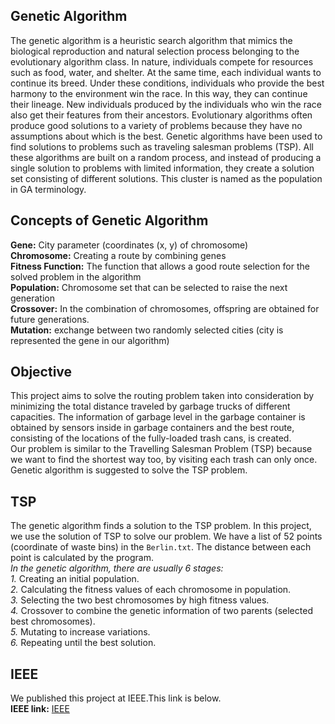 ## Genetic Algorithm

The genetic algorithm is a heuristic search algorithm that mimics the biological reproduction and natural selection process belonging to the evolutionary algorithm class. In nature, individuals compete for resources such as food, water, and shelter. At the same time, each individual wants to continue its breed. Under these conditions, individuals who provide the best harmony to the environment win the race. In this way, they can continue their lineage. New individuals produced by the individuals who win the race also get their features from their ancestors. Evolutionary algorithms often produce good solutions to a variety of problems because they have no assumptions about which is the best. Genetic algorithms have been used to find solutions to problems such as traveling salesman problems (TSP). All these algorithms are built on a random process, and instead of producing a single solution to problems with limited information, they create a solution set consisting of different solutions. This cluster is named as the population in GA terminology.

## Concepts of Genetic Algorithm

**Gene:** City parameter (coordinates (x, y) of chromosome)<br/>
**Chromosome:** Creating a route by combining genes<br/>
**Fitness Function:** The function that allows a good route selection for the solved problem in the algorithm<br/>
**Population:** Chromosome set that can be selected to raise the next generation<br/>
**Crossover:** In the combination of chromosomes, offspring are obtained for future generations.<br/>
**Mutation:** exchange between two randomly selected cities (city is represented the gene in our algorithm)<br/>

## Objective

This project aims to solve the routing problem taken into consideration by minimizing the total distance traveled by garbage trucks of different capacities. The information of garbage level in the garbage container is obtained by sensors inside in garbage containers and the best route, consisting of the locations of the fully-loaded trash cans, is created.<br/>
Our problem is similar to the Travelling Salesman Problem (TSP) because we want to find the shortest way too, by visiting each trash can only once. Genetic algorithm is suggested to solve the TSP problem. <br/>

## TSP
The genetic algorithm finds a solution to the TSP problem. In this project, we use the solution of TSP to solve our problem. We have a list of 52 points (coordinate of waste bins) in the ```Berlin.txt```. The distance between each point is calculated by the program.<br/>
*In the genetic algorithm, there are usually 6 stages:*<br/>
*1.* Creating an initial population.<br/>
*2.* Calculating the fitness values of each chromosome in population.<br/>
*3.* Selecting the two best chromosomes by high fitness values.<br/>
*4.* Crossover to combine the genetic information of two parents (selected best chromosomes).<br/>
*5.* Mutating to increase variations.<br/>
*6.* Repeating until the best solution.<br/>
## IEEE

We published this project at IEEE.This link is below.<br/>
**IEEE link:** [IEEE](https://ieeexplore.ieee.org/document/9152865)

